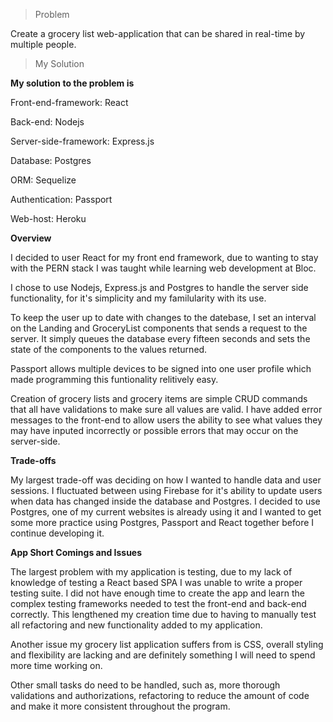 >Problem

Create a grocery list web-application that can be shared in real-time by multiple people.

>My Solution

**My solution to the problem is**

Front-end-framework: React

Back-end: Nodejs

Server-side-framework: Express.js

Database: Postgres

ORM: Sequelize

Authentication: Passport

Web-host: Heroku

**Overview**

I decided to user React for my front end framework, due to wanting to stay with the PERN stack I was taught while learning web development at Bloc.

I chose to use Nodejs, Express.js and Postgres to handle the server side functionality, for it's simplicity and my familularity with its use.

To keep the user up to date with changes to the datebase, I set an interval on the Landing and GroceryList components that sends a request to the server. It simply queues the database every fifteen seconds and sets the state of the components to the values returned.

Passport allows multiple devices to be signed into one user profile which made programming this funtionality relitively easy.

Creation of grocery lists and grocery items are simple CRUD commands that all have validations to make sure all values are valid. I have added error messages to the front-end to allow users the ability to see what values they may have inputed incorrectly or possible errors that may occur on the server-side.

**Trade-offs**

My largest trade-off was deciding on how I wanted to handle data and user sessions. I fluctuated between using Firebase for it's ability to update users when data has changed inside the database and Postgres. I decided to use Postgres, one of my current websites is already using it and I wanted to get some more practice using Postgres, Passport and React together before I continue developing it.

**App Short Comings and Issues**

The largest problem with my application is testing, due to my lack of knowledge of testing a React based SPA I was unable to write a proper testing suite. I did not have enough time to create the app and learn the complex testing frameworks needed to test the front-end and back-end correctly. This lengthened my creation time due to having to manually test all refactoring and new functionality added to my application.

Another issue my grocery list application suffers from is CSS, overall styling and flexibility are lacking and are definitely something I will need to spend more time working on.

Other small tasks do need to be handled, such as, more thorough validations and authorizations, refactoring to reduce the amount of code and make it more consistent throughout the program.

